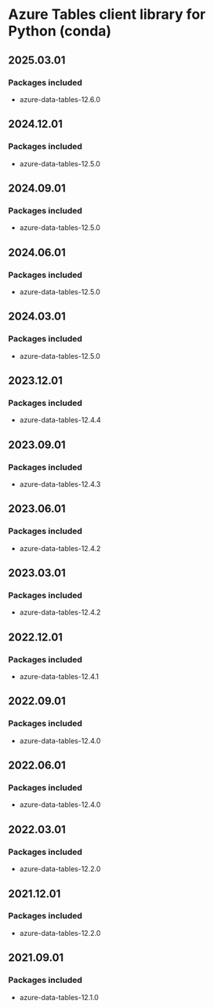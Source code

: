 # Azure Tables client library for Python (conda)

## 2025.03.01

### Packages included

- azure-data-tables-12.6.0

## 2024.12.01

### Packages included

- azure-data-tables-12.5.0

## 2024.09.01

### Packages included

- azure-data-tables-12.5.0

## 2024.06.01

### Packages included

- azure-data-tables-12.5.0

## 2024.03.01

### Packages included

- azure-data-tables-12.5.0

## 2023.12.01

### Packages included

- azure-data-tables-12.4.4

## 2023.09.01

### Packages included

- azure-data-tables-12.4.3

## 2023.06.01

### Packages included

- azure-data-tables-12.4.2

## 2023.03.01

### Packages included

- azure-data-tables-12.4.2

## 2022.12.01

### Packages included

- azure-data-tables-12.4.1

## 2022.09.01

### Packages included

- azure-data-tables-12.4.0

## 2022.06.01

### Packages included

- azure-data-tables-12.4.0

## 2022.03.01

### Packages included

- azure-data-tables-12.2.0

## 2021.12.01

### Packages included

- azure-data-tables-12.2.0

## 2021.09.01

### Packages included

- azure-data-tables-12.1.0